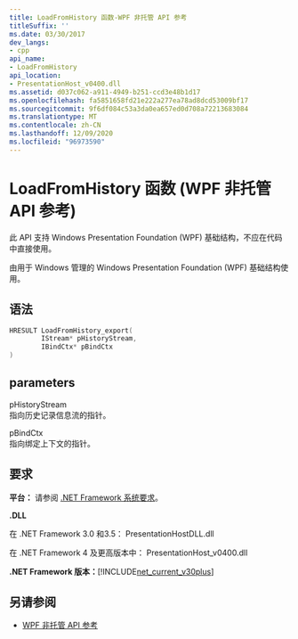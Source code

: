 ```yaml
---
title: LoadFromHistory 函数-WPF 非托管 API 参考
titleSuffix: ''
ms.date: 03/30/2017
dev_langs:
- cpp
api_name:
- LoadFromHistory
api_location:
- PresentationHost_v0400.dll
ms.assetid: d037c062-a911-4949-b251-ccd3e48b1d17
ms.openlocfilehash: fa5851658fd21e222a277ea78ad8dcd53009bf17
ms.sourcegitcommit: 9f6df084c53a3da0ea657ed0d708a72213683084
ms.translationtype: MT
ms.contentlocale: zh-CN
ms.lasthandoff: 12/09/2020
ms.locfileid: "96973590"
---
```

# <a name="loadfromhistory-function-wpf-unmanaged-api-reference"></a>LoadFromHistory 函数 (WPF 非托管 API 参考) 
此 API 支持 Windows Presentation Foundation (WPF) 基础结构，不应在代码中直接使用。  
  
 由用于 Windows 管理的 Windows Presentation Foundation (WPF) 基础结构使用。  
  
## <a name="syntax"></a>语法  
  
```cpp  
HRESULT LoadFromHistory_export(  
        IStream* pHistoryStream,
        IBindCtx* pBindCtx  
)  
```  
  
## <a name="parameters"></a>parameters  
 pHistoryStream  
 指向历史记录信息流的指针。  
  
 pBindCtx  
 指向绑定上下文的指针。  
  
## <a name="requirements"></a>要求  
 **平台：** 请参阅 [.NET Framework 系统要求](/dotnet/framework/get-started/system-requirements)。  
  
 **.DLL**  
  
 在 .NET Framework 3.0 和3.5： PresentationHostDLL.dll  
  
 在 .NET Framework 4 及更高版本中： PresentationHost_v0400.dll  
  
 **.NET Framework 版本：**[!INCLUDE[net_current_v30plus](../../../includes/net-current-v30plus-md.md)]  
  
## <a name="see-also"></a>另请参阅

- [WPF 非托管 API 参考](wpf-unmanaged-api-reference.md)
